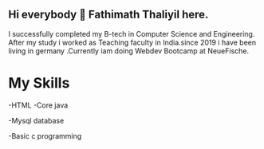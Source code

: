 ## Hi everybody 👋 Fathimath Thaliyil here.
 I successfully completed my B-tech in Computer Science and Engineering. After my study i worked as Teaching faculty in India.since 2019 i have been living in germany .Currently iam doing Webdev Bootcamp at NeueFische.
# My Skills
-HTML
-Core java 

-Mysql database

-Basic c programming


<!--**thaliyil/thaliyil** is a ✨ _special_ ✨ repository because its `README.md` (this file) appears on your GitHub profile.
()
Here are some ideas to get you started:

- 🔭 I’m currently working on ...
- 🌱 I’m currently learning ...
- 👯 I’m looking to collaborate on ...
- 🤔 I’m looking for help with ...
- 💬 Ask me about ...
- 📫 How to reach me: ...
- 😄 Pronouns: ...
- ⚡ Fun fact: ...
-->
